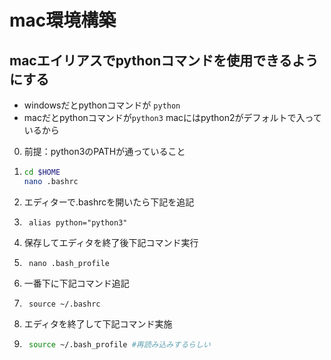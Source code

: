 # mac環境構築

## macエイリアスでpythonコマンドを使用できるようにする
* windowsだとpythonコマンドが ```python```
* macだとpythonコマンドが```python3```
    macにはpython2がデフォルトで入っているから

0. 前提：python3のPATHが通っていること
1.  ```bash
    cd $HOME
    nano .bashrc
    ```

2. エディターで.bashrcを開いたら下記を追記

3. ```
    alias python="python3"
    ```
4. 保存してエディタを終了後下記コマンド実行
5. ```
    nano .bash_profile
    ```
6. 一番下に下記コマンド追記
7. ```
    source ~/.bashrc
    ```
8. エディタを終了して下記コマンド実施
9. ```bash
    source ~/.bash_profile #再読み込みするらしい
    ```
